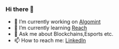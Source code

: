   ###  Hi there 👋
 

- 🔭 I’m currently working on [Algomint](https://www.algomint.io/)
- 🌱 I’m currently learning [Reach](https://reach.sh/)
- 💬 Ask me about Blockchains,Esports etc.
- 📫 How to reach me: [LinkedIn](https://www.linkedin.com/in/arkhaminferno/)

